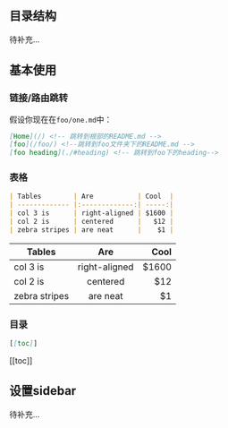 <!-- # vuepress使用 -->

## 目录结构

  待补充...

## 基本使用

### 链接/路由跳转
  假设你现在在```foo/one.md```中：

  ```md
  [Home](/) <!-- 跳转到根部的README.md -->
  [foo](/foo/) <!--跳转到foo文件夹下的README.md -->
  [foo heading](./#heading) <!-- 跳转到foo下的heading-->
  ```

### 表格

  ```md
  | Tables        | Are           | Cool  |
  | ------------- |:-------------:| -----:|
  | col 3 is      | right-aligned | $1600 |
  | col 2 is      | centered      |   $12 |
  | zebra stripes | are neat      |    $1 |
  ```

  | Tables        | Are           | Cool  |
  | ------------- |:-------------:| -----:|
  | col 3 is      | right-aligned | $1600 |
  | col 2 is      | centered      |   $12 |
  | zebra stripes | are neat      |    $1 |

### 目录

  ```md
  [[toc]]
  ```

  [[toc]]

## 设置sidebar

  待补充...
